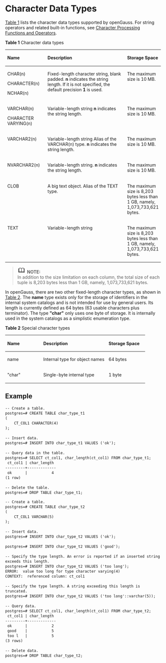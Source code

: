 # Character Data Types<a name="EN-US_TOPIC_0242370414"></a>

[Table 1](#en-us_topic_0237121950_en-us_topic_0059777889_en-us_topic_0058966269_table29186418)  lists the character data types supported by openGauss. For string operators and related built-in functions, see  [Character Processing Functions and Operators](character-processing-functions-and-operators.md).

**Table  1**  Character data types

<a name="en-us_topic_0237121950_en-us_topic_0059777889_en-us_topic_0058966269_table29186418"></a>
<table><thead align="left"><tr id="en-us_topic_0237121950_en-us_topic_0059777889_en-us_topic_0058966269_row3929052"><th class="cellrowborder" valign="top" width="26%" id="mcps1.2.4.1.1"><p id="en-us_topic_0237121950_en-us_topic_0059777889_en-us_topic_0058966269_p49817820"><a name="en-us_topic_0237121950_en-us_topic_0059777889_en-us_topic_0058966269_p49817820"></a><a name="en-us_topic_0237121950_en-us_topic_0059777889_en-us_topic_0058966269_p49817820"></a>Name</p>
</th>
<th class="cellrowborder" valign="top" width="53%" id="mcps1.2.4.1.2"><p id="en-us_topic_0237121950_en-us_topic_0059777889_en-us_topic_0058966269_p8711637"><a name="en-us_topic_0237121950_en-us_topic_0059777889_en-us_topic_0058966269_p8711637"></a><a name="en-us_topic_0237121950_en-us_topic_0059777889_en-us_topic_0058966269_p8711637"></a>Description</p>
</th>
<th class="cellrowborder" valign="top" width="21%" id="mcps1.2.4.1.3"><p id="en-us_topic_0237121950_en-us_topic_0059777889_en-us_topic_0058966269_p34553966"><a name="en-us_topic_0237121950_en-us_topic_0059777889_en-us_topic_0058966269_p34553966"></a><a name="en-us_topic_0237121950_en-us_topic_0059777889_en-us_topic_0058966269_p34553966"></a>Storage Space</p>
</th>
</tr>
</thead>
<tbody><tr id="en-us_topic_0237121950_en-us_topic_0059777889_en-us_topic_0058966269_row47407823"><td class="cellrowborder" valign="top" width="26%" headers="mcps1.2.4.1.1 "><p id="en-us_topic_0237121950_en-us_topic_0059777889_en-us_topic_0058966269_p14828449"><a name="en-us_topic_0237121950_en-us_topic_0059777889_en-us_topic_0058966269_p14828449"></a><a name="en-us_topic_0237121950_en-us_topic_0059777889_en-us_topic_0058966269_p14828449"></a>CHAR(n)</p>
<p id="en-us_topic_0237121950_en-us_topic_0059777889_a43573b076a65437daa17aab83acb9fa3"><a name="en-us_topic_0237121950_en-us_topic_0059777889_a43573b076a65437daa17aab83acb9fa3"></a><a name="en-us_topic_0237121950_en-us_topic_0059777889_a43573b076a65437daa17aab83acb9fa3"></a>CHARACTER(n)</p>
<p id="en-us_topic_0237121950_en-us_topic_0059777889_ae30552cd3e8f4ffabd99de4be254a248"><a name="en-us_topic_0237121950_en-us_topic_0059777889_ae30552cd3e8f4ffabd99de4be254a248"></a><a name="en-us_topic_0237121950_en-us_topic_0059777889_ae30552cd3e8f4ffabd99de4be254a248"></a>NCHAR(n)</p>
</td>
<td class="cellrowborder" valign="top" width="53%" headers="mcps1.2.4.1.2 "><p id="en-us_topic_0237121950_en-us_topic_0059777889_en-us_topic_0058966269_p60253707"><a name="en-us_topic_0237121950_en-us_topic_0059777889_en-us_topic_0058966269_p60253707"></a><a name="en-us_topic_0237121950_en-us_topic_0059777889_en-us_topic_0058966269_p60253707"></a>Fixed-length character string, blank padded. <strong id="b15155104015118"><a name="b15155104015118"></a><a name="b15155104015118"></a>n</strong> indicates the string length. If it is not specified, the default precision <strong id="b91604401712"><a name="b91604401712"></a><a name="b91604401712"></a>1</strong> is used.</p>
</td>
<td class="cellrowborder" valign="top" width="21%" headers="mcps1.2.4.1.3 "><p id="en-us_topic_0237121950_en-us_topic_0059777889_en-us_topic_0058966269_p48712118"><a name="en-us_topic_0237121950_en-us_topic_0059777889_en-us_topic_0058966269_p48712118"></a><a name="en-us_topic_0237121950_en-us_topic_0059777889_en-us_topic_0058966269_p48712118"></a>The maximum size is 10 MB.</p>
</td>
</tr>
<tr id="en-us_topic_0237121950_en-us_topic_0059777889_en-us_topic_0058966269_row35755883"><td class="cellrowborder" valign="top" width="26%" headers="mcps1.2.4.1.1 "><p id="en-us_topic_0237121950_en-us_topic_0059777889_en-us_topic_0058966269_p10545434"><a name="en-us_topic_0237121950_en-us_topic_0059777889_en-us_topic_0058966269_p10545434"></a><a name="en-us_topic_0237121950_en-us_topic_0059777889_en-us_topic_0058966269_p10545434"></a>VARCHAR(n)</p>
<p id="en-us_topic_0237121950_en-us_topic_0059777889_a1df97d3ea8c543498935d676762f6f0b"><a name="en-us_topic_0237121950_en-us_topic_0059777889_a1df97d3ea8c543498935d676762f6f0b"></a><a name="en-us_topic_0237121950_en-us_topic_0059777889_a1df97d3ea8c543498935d676762f6f0b"></a>CHARACTER VARYING(n)</p>
</td>
<td class="cellrowborder" valign="top" width="53%" headers="mcps1.2.4.1.2 "><p id="en-us_topic_0237121950_en-us_topic_0059777889_en-us_topic_0058966269_p48873821"><a name="en-us_topic_0237121950_en-us_topic_0059777889_en-us_topic_0058966269_p48873821"></a><a name="en-us_topic_0237121950_en-us_topic_0059777889_en-us_topic_0058966269_p48873821"></a>Variable-length string <strong id="b1525617443115"><a name="b1525617443115"></a><a name="b1525617443115"></a>n</strong> indicates the string length.</p>
</td>
<td class="cellrowborder" valign="top" width="21%" headers="mcps1.2.4.1.3 "><p id="en-us_topic_0237121950_en-us_topic_0059777889_en-us_topic_0058966269_p66465437"><a name="en-us_topic_0237121950_en-us_topic_0059777889_en-us_topic_0058966269_p66465437"></a><a name="en-us_topic_0237121950_en-us_topic_0059777889_en-us_topic_0058966269_p66465437"></a>The maximum size is 10 MB.</p>
</td>
</tr>
<tr id="en-us_topic_0237121950_en-us_topic_0059777889_en-us_topic_0058966269_row61318023"><td class="cellrowborder" valign="top" width="26%" headers="mcps1.2.4.1.1 "><p id="en-us_topic_0237121950_en-us_topic_0059777889_en-us_topic_0058966269_p703948"><a name="en-us_topic_0237121950_en-us_topic_0059777889_en-us_topic_0058966269_p703948"></a><a name="en-us_topic_0237121950_en-us_topic_0059777889_en-us_topic_0058966269_p703948"></a>VARCHAR2(n)</p>
</td>
<td class="cellrowborder" valign="top" width="53%" headers="mcps1.2.4.1.2 "><p id="en-us_topic_0237121950_en-us_topic_0059777889_en-us_topic_0058966269_p57019842"><a name="en-us_topic_0237121950_en-us_topic_0059777889_en-us_topic_0058966269_p57019842"></a><a name="en-us_topic_0237121950_en-us_topic_0059777889_en-us_topic_0058966269_p57019842"></a>Variable-length string Alias of the VARCHAR(n) type. <strong id="b33316212213"><a name="b33316212213"></a><a name="b33316212213"></a>n</strong> indicates the string length.</p>
</td>
<td class="cellrowborder" valign="top" width="21%" headers="mcps1.2.4.1.3 "><p id="en-us_topic_0237121950_en-us_topic_0059777889_en-us_topic_0058966269_p55204496"><a name="en-us_topic_0237121950_en-us_topic_0059777889_en-us_topic_0058966269_p55204496"></a><a name="en-us_topic_0237121950_en-us_topic_0059777889_en-us_topic_0058966269_p55204496"></a>The maximum size is 10 MB.</p>
</td>
</tr>
<tr id="en-us_topic_0237121950_en-us_topic_0059777889_en-us_topic_0058966269_row26286999"><td class="cellrowborder" valign="top" width="26%" headers="mcps1.2.4.1.1 "><p id="en-us_topic_0237121950_en-us_topic_0059777889_en-us_topic_0058966269_p48872202"><a name="en-us_topic_0237121950_en-us_topic_0059777889_en-us_topic_0058966269_p48872202"></a><a name="en-us_topic_0237121950_en-us_topic_0059777889_en-us_topic_0058966269_p48872202"></a>NVARCHAR2(n)</p>
</td>
<td class="cellrowborder" valign="top" width="53%" headers="mcps1.2.4.1.2 "><p id="en-us_topic_0237121950_en-us_topic_0059777889_en-us_topic_0058966269_p66334269"><a name="en-us_topic_0237121950_en-us_topic_0059777889_en-us_topic_0058966269_p66334269"></a><a name="en-us_topic_0237121950_en-us_topic_0059777889_en-us_topic_0058966269_p66334269"></a>Variable-length string. <strong id="b10112251122"><a name="b10112251122"></a><a name="b10112251122"></a>n</strong> indicates the string length.</p>
</td>
<td class="cellrowborder" valign="top" width="21%" headers="mcps1.2.4.1.3 "><p id="en-us_topic_0237121950_en-us_topic_0059777889_en-us_topic_0058966269_p4366680"><a name="en-us_topic_0237121950_en-us_topic_0059777889_en-us_topic_0058966269_p4366680"></a><a name="en-us_topic_0237121950_en-us_topic_0059777889_en-us_topic_0058966269_p4366680"></a>The maximum size is 10 MB.</p>
</td>
</tr>
<tr id="en-us_topic_0237121950_en-us_topic_0059777889_en-us_topic_0058966269_row58182367"><td class="cellrowborder" valign="top" width="26%" headers="mcps1.2.4.1.1 "><p id="en-us_topic_0237121950_en-us_topic_0059777889_en-us_topic_0058966269_p15151296"><a name="en-us_topic_0237121950_en-us_topic_0059777889_en-us_topic_0058966269_p15151296"></a><a name="en-us_topic_0237121950_en-us_topic_0059777889_en-us_topic_0058966269_p15151296"></a>CLOB</p>
</td>
<td class="cellrowborder" valign="top" width="53%" headers="mcps1.2.4.1.2 "><p id="en-us_topic_0237121950_en-us_topic_0059777889_en-us_topic_0058966269_p19295465"><a name="en-us_topic_0237121950_en-us_topic_0059777889_en-us_topic_0058966269_p19295465"></a><a name="en-us_topic_0237121950_en-us_topic_0059777889_en-us_topic_0058966269_p19295465"></a>A big text object. Alias of the TEXT type.</p>
</td>
<td class="cellrowborder" valign="top" width="21%" headers="mcps1.2.4.1.3 "><p id="en-us_topic_0237121950_en-us_topic_0059777889_en-us_topic_0058966269_p32516116240"><a name="en-us_topic_0237121950_en-us_topic_0059777889_en-us_topic_0058966269_p32516116240"></a><a name="en-us_topic_0237121950_en-us_topic_0059777889_en-us_topic_0058966269_p32516116240"></a>The maximum size is 8,203 bytes less than 1 GB, namely, 1,073,733,621 bytes.</p>
</td>
</tr>
<tr id="en-us_topic_0237121950_en-us_topic_0059777889_en-us_topic_0058966269_row61434756"><td class="cellrowborder" valign="top" width="26%" headers="mcps1.2.4.1.1 "><p id="en-us_topic_0237121950_en-us_topic_0059777889_en-us_topic_0058966269_p51104240"><a name="en-us_topic_0237121950_en-us_topic_0059777889_en-us_topic_0058966269_p51104240"></a><a name="en-us_topic_0237121950_en-us_topic_0059777889_en-us_topic_0058966269_p51104240"></a>TEXT</p>
</td>
<td class="cellrowborder" valign="top" width="53%" headers="mcps1.2.4.1.2 "><p id="en-us_topic_0237121950_en-us_topic_0059777889_en-us_topic_0058966269_p32527216"><a name="en-us_topic_0237121950_en-us_topic_0059777889_en-us_topic_0058966269_p32527216"></a><a name="en-us_topic_0237121950_en-us_topic_0059777889_en-us_topic_0058966269_p32527216"></a>Variable-length string</p>
</td>
<td class="cellrowborder" valign="top" width="21%" headers="mcps1.2.4.1.3 "><p id="en-us_topic_0237121950_en-us_topic_0059777889_aa9d8a4fc22ea418d875619616caaf707"><a name="en-us_topic_0237121950_en-us_topic_0059777889_aa9d8a4fc22ea418d875619616caaf707"></a><a name="en-us_topic_0237121950_en-us_topic_0059777889_aa9d8a4fc22ea418d875619616caaf707"></a>The maximum size is 8,203 bytes less than 1 GB, namely, 1,073,733,621 bytes.</p>
</td>
</tr>
</tbody>
</table>

>![](public_sys-resources/icon-note.gif) **NOTE:**   
>In addition to the size limitation on each column, the total size of each tuple is 8,203 bytes less than 1 GB, namely, 1,073,733,621 bytes.  

In openGauss, there are two other fixed-length character types, as shown in  [Table 2](#en-us_topic_0237121950_en-us_topic_0059777889_tf74658686f5e4d979adf0ac04769ea16). The  **name**  type exists only for the storage of identifiers in the internal system catalogs and is not intended for use by general users. Its length is currently defined as 64 bytes \(63 usable characters plus terminator\). The type  **"char"**  only uses one byte of storage. It is internally used in the system catalogs as a simplistic enumeration type.

**Table  2**  Special character types

<a name="en-us_topic_0237121950_en-us_topic_0059777889_tf74658686f5e4d979adf0ac04769ea16"></a>
<table><thead align="left"><tr id="en-us_topic_0237121950_en-us_topic_0059777889_re0c38be161454bb99fb56d330ee9b8c3"><th class="cellrowborder" valign="top" width="25.69%" id="mcps1.2.4.1.1"><p id="en-us_topic_0237121950_en-us_topic_0059777889_a33f5ac05b51d4727ba724d2c48228870"><a name="en-us_topic_0237121950_en-us_topic_0059777889_a33f5ac05b51d4727ba724d2c48228870"></a><a name="en-us_topic_0237121950_en-us_topic_0059777889_a33f5ac05b51d4727ba724d2c48228870"></a>Name</p>
</th>
<th class="cellrowborder" valign="top" width="46.7%" id="mcps1.2.4.1.2"><p id="en-us_topic_0237121950_en-us_topic_0059777889_a77dbc02b640f409c8237edc674ec1d52"><a name="en-us_topic_0237121950_en-us_topic_0059777889_a77dbc02b640f409c8237edc674ec1d52"></a><a name="en-us_topic_0237121950_en-us_topic_0059777889_a77dbc02b640f409c8237edc674ec1d52"></a>Description</p>
</th>
<th class="cellrowborder" valign="top" width="27.61%" id="mcps1.2.4.1.3"><p id="en-us_topic_0237121950_en-us_topic_0059777889_ac84a054135394f6d9ed96359a847e99c"><a name="en-us_topic_0237121950_en-us_topic_0059777889_ac84a054135394f6d9ed96359a847e99c"></a><a name="en-us_topic_0237121950_en-us_topic_0059777889_ac84a054135394f6d9ed96359a847e99c"></a>Storage Space</p>
</th>
</tr>
</thead>
<tbody><tr id="en-us_topic_0237121950_en-us_topic_0059777889_r1afbf1d8c67a4c35837ae29bef5e4e82"><td class="cellrowborder" valign="top" width="25.69%" headers="mcps1.2.4.1.1 "><p id="en-us_topic_0237121950_en-us_topic_0059777889_af4bdf936e91b4ba4b115d008e4adc459"><a name="en-us_topic_0237121950_en-us_topic_0059777889_af4bdf936e91b4ba4b115d008e4adc459"></a><a name="en-us_topic_0237121950_en-us_topic_0059777889_af4bdf936e91b4ba4b115d008e4adc459"></a>name</p>
</td>
<td class="cellrowborder" valign="top" width="46.7%" headers="mcps1.2.4.1.2 "><p id="en-us_topic_0237121950_en-us_topic_0059777889_adb6b55f2cd0248ff8c4fa3052903abd5"><a name="en-us_topic_0237121950_en-us_topic_0059777889_adb6b55f2cd0248ff8c4fa3052903abd5"></a><a name="en-us_topic_0237121950_en-us_topic_0059777889_adb6b55f2cd0248ff8c4fa3052903abd5"></a>Internal type for object names</p>
</td>
<td class="cellrowborder" valign="top" width="27.61%" headers="mcps1.2.4.1.3 "><p id="en-us_topic_0237121950_en-us_topic_0059777889_ac4e5f7b1a5604d53b242a9f23b417afd"><a name="en-us_topic_0237121950_en-us_topic_0059777889_ac4e5f7b1a5604d53b242a9f23b417afd"></a><a name="en-us_topic_0237121950_en-us_topic_0059777889_ac4e5f7b1a5604d53b242a9f23b417afd"></a>64 bytes</p>
</td>
</tr>
<tr id="en-us_topic_0237121950_en-us_topic_0059777889_r7c2fd5b1ff06491db48002b2674a0ad3"><td class="cellrowborder" valign="top" width="25.69%" headers="mcps1.2.4.1.1 "><p id="en-us_topic_0237121950_en-us_topic_0059777889_a439ae6477466482bba7b196ca1141a69"><a name="en-us_topic_0237121950_en-us_topic_0059777889_a439ae6477466482bba7b196ca1141a69"></a><a name="en-us_topic_0237121950_en-us_topic_0059777889_a439ae6477466482bba7b196ca1141a69"></a>"char"</p>
</td>
<td class="cellrowborder" valign="top" width="46.7%" headers="mcps1.2.4.1.2 "><p id="en-us_topic_0237121950_en-us_topic_0059777889_adc569ac2c8e24b0aa2fe9aabceadbff8"><a name="en-us_topic_0237121950_en-us_topic_0059777889_adc569ac2c8e24b0aa2fe9aabceadbff8"></a><a name="en-us_topic_0237121950_en-us_topic_0059777889_adc569ac2c8e24b0aa2fe9aabceadbff8"></a>Single-byte internal type</p>
</td>
<td class="cellrowborder" valign="top" width="27.61%" headers="mcps1.2.4.1.3 "><p id="en-us_topic_0237121950_en-us_topic_0059777889_a23ddef21979e4f87b21a34a7cad6bc2b"><a name="en-us_topic_0237121950_en-us_topic_0059777889_a23ddef21979e4f87b21a34a7cad6bc2b"></a><a name="en-us_topic_0237121950_en-us_topic_0059777889_a23ddef21979e4f87b21a34a7cad6bc2b"></a>1 byte</p>
</td>
</tr>
</tbody>
</table>

## Example<a name="en-us_topic_0237121950_en-us_topic_0059777889_s448ecb1ff2224d11ababab3c04331d89"></a>

```
-- Create a table.
postgres=# CREATE TABLE char_type_t1 
(
    CT_COL1 CHARACTER(4)
);

-- Insert data.
postgres=# INSERT INTO char_type_t1 VALUES ('ok');

-- Query data in the table.
postgres=# SELECT ct_col1, char_length(ct_col1) FROM char_type_t1;
 ct_col1 | char_length 
---------+-------------
 ok      |           4
(1 row)

-- Delete the table.
postgres=# DROP TABLE char_type_t1;
```

```
-- Create a table.
postgres=# CREATE TABLE char_type_t2  
(
    CT_COL1 VARCHAR(5)
);

-- Insert data.
postgres=# INSERT INTO char_type_t2 VALUES ('ok');

postgres=# INSERT INTO char_type_t2 VALUES ('good');

-- Specify the type length. An error is reported if an inserted string exceeds this length.
postgres=# INSERT INTO char_type_t2 VALUES ('too long');
ERROR:  value too long for type character varying(4)
CONTEXT:  referenced column: ct_col1

-- Specify the type length. A string exceeding this length is truncated.
postgres=# INSERT INTO char_type_t2 VALUES ('too long'::varchar(5));

-- Query data.
postgres=# SELECT ct_col1, char_length(ct_col1) FROM char_type_t2;
 ct_col1 | char_length 
---------+-------------
 ok      |           2
 good    |           5
 too l   |           5
(3 rows)

-- Delete data.
postgres=# DROP TABLE char_type_t2;
```

